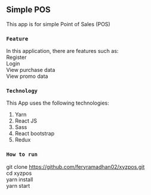 ## Simple POS
This app is for simple Point of Sales (POS)

### `Feature`
In this application, there are features such as: <br>
Register <br>
Login <br>
View purchase data <br>
View promo data

### `Technology`
This App uses the following technologies:
1. Yarn
2. React JS
3. Sass
4. React bootstrap
5. Redux


### `How to run`
git clone https://github.com/feryramadhan02/xyzpos.git <br>
cd xyzpos <br>
yarn install <br>
yarn start
